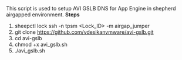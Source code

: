 This script is used to setup AVI GSLB DNS for App Engine in shepherd airgapped environment. 
**Steps**
1. sheepctl lock ssh -n tpsm <Lock_ID> -m airgap_jumper
2. git clone https://github.com/vdesikanvmware/avi-gslb.git
3. cd avi-gslb
4. chmod +x avi_gslb.sh
5. ./avi_gslb.sh
